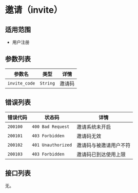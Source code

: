 # 邀请（invite）

## 适用范围

- 用户注册

## 参数列表

| 参数名        | 类型     | 详情   |
| ------------- | -------- | ------ |
| `invite_code` | `String` | 邀请码 |

## 错误列表

| 错误代码 | 状态码             | 详情                   |
| -------- | ------------------ | ---------------------- |
| `200100` | `400 Bad Request`  | 邀请系统未开启         |
| `200101` | `403 Forbidden`    | 邀请码无效             |
| `200102` | `401 Unauthorized` | 邀请码与被邀请用户不符 |
| `200103` | `403 Forbidden`    | 邀请码已到达使用上限   |

## 接口列表

无。
